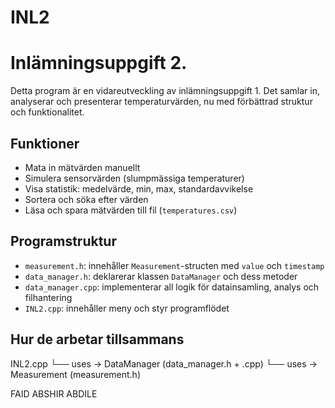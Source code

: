 # INL2
# Inlämningsuppgift 2.

Detta program är en vidareutveckling av inlämningsuppgift 1. Det samlar in, analyserar och presenterar temperaturvärden, nu med förbättrad struktur och funktionalitet.

## Funktioner
- Mata in mätvärden manuellt
- Simulera sensorvärden (slumpmässiga temperaturer)
- Visa statistik: medelvärde, min, max, standardavvikelse
- Sortera och söka efter värden
- Läsa och spara mätvärden till fil (`temperatures.csv`)

## Programstruktur
- `measurement.h`: innehåller `Measurement`-structen med `value` och `timestamp`
- `data_manager.h`: deklarerar klassen `DataManager` och dess metoder
- `data_manager.cpp`: implementerar all logik för datainsamling, analys och filhantering
- `INL2.cpp`: innehåller meny och styr programflödet

## Hur de arbetar tillsammans
INL2.cpp
 └── uses → DataManager (data_manager.h + .cpp)
         └── uses → Measurement (measurement.h)


  FAID ABSHIR ABDILE
